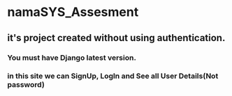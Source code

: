 # namaSYS_Assesment

## it's project created without using <b>authentication</b>.

### You must have Django latest version.
### in this site we can SignUp, LogIn and See all User Details(Not password)




